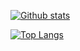[![Github stats](https://github-readme-stats.vercel.app/api?username=khyzhun&include_all_commits=true&show_icons=true&custom_title=Github%20stats%20of%202020)](https://github.com/anuraghazra/github-readme-stats)

[![Top Langs](https://github-readme-stats.vercel.app/api/top-langs/?username=khyzhun)](https://github.com/anuraghazra/github-readme-stats)
